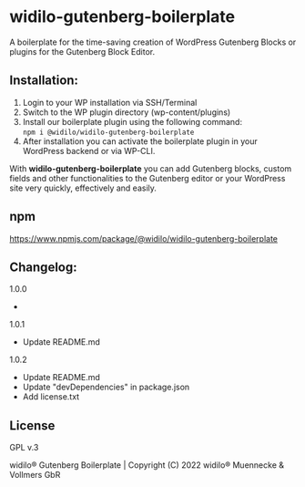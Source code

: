 # widilo-gutenberg-boilerplate

A boilerplate for the time-saving creation of WordPress Gutenberg Blocks or plugins for the Gutenberg Block Editor.

## Installation:

1. Login to your WP installation via SSH/Terminal
2. Switch to the WP plugin directory (wp-content/plugins)
3. Install our boilerplate plugin using the following command:<br> 
   `npm i @widilo/widilo-gutenberg-boilerplate`
4. After installation you can activate the boilerplate plugin in your WordPress backend or via WP-CLI.

With **widilo-gutenberg-boilerplate** you can add Gutenberg blocks, custom fields and other functionalities to the Gutenberg editor or your WordPress site very quickly, effectively and easily.

## npm

https://www.npmjs.com/package/@widilo/widilo-gutenberg-boilerplate
   
## Changelog:

1.0.0

- 

1.0.1

- Update README.md

1.0.2

- Update README.md
- Update "devDependencies" in package.json 
- Add license.txt


## License

GPL v.3

widilo® Gutenberg Boilerplate | Copyright (C) 2022 widilo® Muennecke & Vollmers GbR
